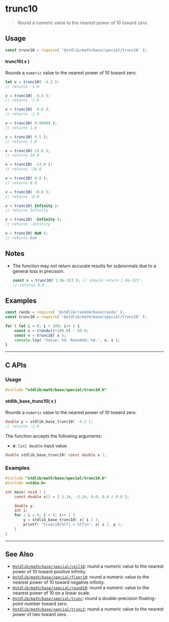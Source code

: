 <!--

@license Apache-2.0

Copyright (c) 2018 The Stdlib Authors.

Licensed under the Apache License, Version 2.0 (the "License");
you may not use this file except in compliance with the License.
You may obtain a copy of the License at

   http://www.apache.org/licenses/LICENSE-2.0

Unless required by applicable law or agreed to in writing, software
distributed under the License is distributed on an "AS IS" BASIS,
WITHOUT WARRANTIES OR CONDITIONS OF ANY KIND, either express or implied.
See the License for the specific language governing permissions and
limitations under the License.

-->

# trunc10

> Round a numeric value to the nearest power of 10 toward zero.

<section class="usage">

## Usage

```javascript
const trunc10 = require( '@stdlib/math/base/special/trunc10' );
```

#### trunc10( x )

Rounds a `numeric` value to the nearest power of 10 toward zero.

```javascript
let v = trunc10( -4.2 );
// returns -1.0

v = trunc10( -4.5 );
// returns -1.0

v = trunc10( -4.6 );
// returns -1.0

v = trunc10( 9.99999 );
// returns 1.0

v = trunc10( 9.5 );
// returns 1.0

v = trunc10( 13.0 );
// returns 10.0

v = trunc10( -13.0 );
// returns -10.0

v = trunc10( 0.0 );
// returns 0.0

v = trunc10( -0.0 );
// returns -0.0

v = trunc10( Infinity );
// returns Infinity

v = trunc10( -Infinity );
// returns -Infinity

v = trunc10( NaN );
// returns NaN
```

</section>

<!-- /.usage -->

<section class="notes">

## Notes

-   The function may not return accurate results for subnormals due to a general loss in precision.

    ```javascript
    const v = trunc10( 1.0e-323 ); // should return 1.0e-323
    // returns 0.0
    ```

</section>

<!-- /.notes -->

<section class="examples">

## Examples

<!-- eslint no-undef: "error" -->

```javascript
const randu = require( '@stdlib/random/base/randu' );
const trunc10 = require( '@stdlib/math/base/special/trunc10' );

for ( let i = 0; i < 100; i++ ) {
    const x = (randu()*100.0) - 50.0;
    const v = trunc10( x );
    console.log( 'Value: %d. Rounded: %d.', x, v );
}
```

</section>

<!-- /.examples -->

<!-- C interface documentation. -->

* * *

<section class="c">

## C APIs

<!-- Section to include introductory text. Make sure to keep an empty line after the intro `section` element and another before the `/section` close. -->

<section class="intro">

</section>

<!-- /.intro -->

<!-- C usage documentation. -->

<section class="usage">

### Usage

```c
#include "stdlib/math/base/special/trunc10.h"
```

#### stdlib_base_trunc10( x )

Rounds a `numeric` value to the nearest power of 10 toward zero.

```c
double y = stdlib_base_trunc10( -4.2 );
// returns -1.0
```

The function accepts the following arguments:

-   **x**: `[in] double` input value.

```c
double stdlib_base_trunc10( const double x );
```

</section>

<!-- /.usage -->

<!-- C API usage notes. Make sure to keep an empty line after the `section` element and another before the `/section` close. -->

<section class="notes">

</section>

<!-- /.notes -->

<!-- C API usage examples. -->

<section class="examples">

### Examples

```c
#include "stdlib/math/base/special/trunc10.h"
#include <stdio.h>

int main( void ) {
    const double x[] = { 3.14, -3.14, 0.0, 0.0 / 0.0 };

    double y;
    int i;
    for ( i = 0; i < 4; i++ ) {
        y = stdlib_base_trunc10( x[ i ] );
        printf( "trunc10(%lf) = %lf\n", x[ i ], y );
    }
}
```

</section>

<!-- /.examples -->

</section>

<!-- /.c -->

<!-- Section for related `stdlib` packages. Do not manually edit this section, as it is automatically populated. -->

<section class="related">

* * *

## See Also

-   <span class="package-name">[`@stdlib/math/base/special/ceil10`][@stdlib/math/base/special/ceil10]</span><span class="delimiter">: </span><span class="description">round a numeric value to the nearest power of 10 toward positive infinity.</span>
-   <span class="package-name">[`@stdlib/math/base/special/floor10`][@stdlib/math/base/special/floor10]</span><span class="delimiter">: </span><span class="description">round a numeric value to the nearest power of 10 toward negative infinity.</span>
-   <span class="package-name">[`@stdlib/math/base/special/round10`][@stdlib/math/base/special/round10]</span><span class="delimiter">: </span><span class="description">round a numeric value to the nearest power of 10 on a linear scale.</span>
-   <span class="package-name">[`@stdlib/math/base/special/trunc`][@stdlib/math/base/special/trunc]</span><span class="delimiter">: </span><span class="description">round a double-precision floating-point number toward zero.</span>
-   <span class="package-name">[`@stdlib/math/base/special/trunc2`][@stdlib/math/base/special/trunc2]</span><span class="delimiter">: </span><span class="description">round a numeric value to the nearest power of two toward zero.</span>

</section>

<!-- /.related -->

<!-- Section for all links. Make sure to keep an empty line after the `section` element and another before the `/section` close. -->

<section class="links">

<!-- <related-links> -->

[@stdlib/math/base/special/ceil10]: https://github.com/stdlib-js/stdlib/tree/develop/lib/node_modules/%40stdlib/math/base/special/ceil10

[@stdlib/math/base/special/floor10]: https://github.com/stdlib-js/stdlib/tree/develop/lib/node_modules/%40stdlib/math/base/special/floor10

[@stdlib/math/base/special/round10]: https://github.com/stdlib-js/stdlib/tree/develop/lib/node_modules/%40stdlib/math/base/special/round10

[@stdlib/math/base/special/trunc]: https://github.com/stdlib-js/stdlib/tree/develop/lib/node_modules/%40stdlib/math/base/special/trunc

[@stdlib/math/base/special/trunc2]: https://github.com/stdlib-js/stdlib/tree/develop/lib/node_modules/%40stdlib/math/base/special/trunc2

<!-- </related-links> -->

</section>

<!-- /.links -->
